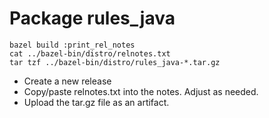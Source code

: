 # Package rules_java

```
bazel build :print_rel_notes
cat ../bazel-bin/distro/relnotes.txt
tar tzf ../bazel-bin/distro/rules_java-*.tar.gz
```

- Create a new release
- Copy/paste relnotes.txt into the notes. Adjust as needed.
- Upload the tar.gz file as an artifact.
